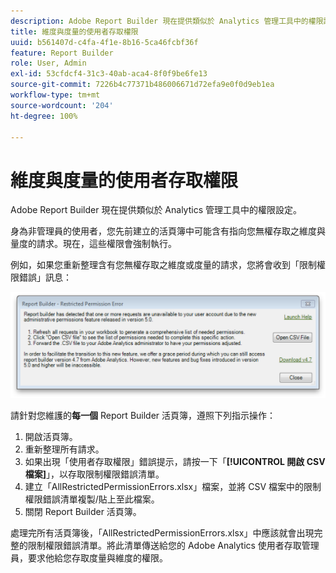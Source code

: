 ```yaml
---
description: Adobe Report Builder 現在提供類似於 Analytics 管理工具中的權限設定。
title: 維度與度量的使用者存取權限
uuid: b561407d-c4fa-4f1e-8b16-5ca46fcbf36f
feature: Report Builder
role: User, Admin
exl-id: 53cfdcf4-31c3-40ab-aca4-8f0f9be6fe13
source-git-commit: 7226b4c77371b486006671d72efa9e0f0d9eb1ea
workflow-type: tm+mt
source-wordcount: '204'
ht-degree: 100%

---
```


# 維度與度量的使用者存取權限

Adobe Report Builder 現在提供類似於 Analytics 管理工具中的權限設定。

身為非管理員的使用者，您先前建立的活頁簿中可能含有指向您無權存取之維度與量度的請求。現在，這些權限會強制執行。

例如，如果您重新整理含有您無權存取之維度或度量的請求，您將會收到「限制權限錯誤」訊息：

![](assets/arb_restrc_perm.png)

請針對您維護的&#x200B;**每一個** Report Builder 活頁簿，遵照下列指示操作：

1. 開啟活頁簿。
1. 重新整理所有請求。
1. 如果出現「使用者存取權限」錯誤提示，請按一下「**[!UICONTROL 開啟 CSV 檔案]**」，以存取限制權限錯誤清單。
1. 建立「AllRestrictedPermissionErrors.xlsx」檔案，並將 CSV 檔案中的限制權限錯誤清單複製/貼上至此檔案。
1. 關閉 Report Builder 活頁簿。

處理完所有活頁簿後，「AllRestrictedPermissionErrors.xlsx」中應該就會出現完整的限制權限錯誤清單。將此清單傳送給您的 Adobe Analytics 使用者存取管理員，要求他給您存取度量與維度的權限。
